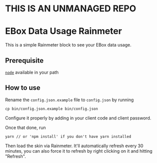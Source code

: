 # THIS IS AN UNMANAGED REPO

# EBox Data Usage Rainmeter

This is a simple Rainmeter block to see your EBox data usage.

## Prerequisite

[`node`](https://nodejs.org/dist/v8.10.0/node-v8.10.0-x64.msi) available in your path

## How to use

Rename the `config.json.example` file to `config.json` by running

```
cp bin/config.json.example bin/config.json
```

Configure it properly by adding in your client code and client password.

Once that done, run

```
yarn // or 'npm install' if you don't have yarn installed
```

Then load the skin via Rainmeter. It'll automatically refresh every 30 minutes, you can also force it to refresh by right clicking on it and hitting "Refresh".